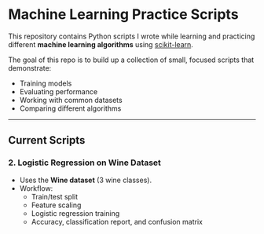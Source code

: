 # Machine Learning Practice Scripts

This repository contains Python scripts I wrote while learning and practicing different **machine learning algorithms** using [scikit-learn](https://scikit-learn.org/).

The goal of this repo is to build up a collection of small, focused scripts that demonstrate:
- Training models
- Evaluating performance
- Working with common datasets
- Comparing different algorithms

---

## Current Scripts

### 2. Logistic Regression on Wine Dataset
- Uses the **Wine dataset** (3 wine classes).
- Workflow:
  - Train/test split
  - Feature scaling
  - Logistic regression training
  - Accuracy, classification report, and confusion matrix

